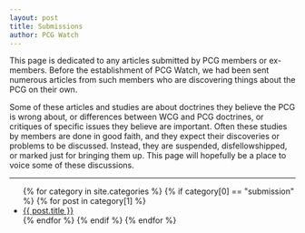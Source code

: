 ```yaml
---
layout: post
title: Submissions
author: PCG Watch
---
```

This page is dedicated to any articles submitted by PCG members or ex-members. Before the establishment of PCG Watch, we had been sent numerous articles from such members who are discovering things about the PCG on their own. 

Some of these articles and studies are about doctrines they believe the PCG is wrong about, or differences between WCG and PCG doctrines, or critiques of specific issues they believe are important. Often these studies by members are done in good faith, and they expect their discoveries or problems to be discussed. Instead, they are suspended, disfellowshipped, or marked just for bringing them up. This page will hopefully be a place to voice some of these discussions.

<hr>

<ul>
    {% for category in site.categories %}
        {% if category[0] == "submission" %}
            {% for post in category[1] %}
                <li style="text-align: left;" class="smalltext"><a href="{{ post.url }}">{{ post.title }}</a></li>
            {% endfor %}
        {% endif %}        
    {% endfor %}
</ul>
